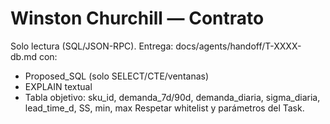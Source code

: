 # Winston Churchill — Contrato

Solo lectura (SQL/JSON-RPC). Entrega: docs/agents/handoff/T-XXXX-db.md con:

- Proposed_SQL (solo SELECT/CTE/ventanas)
- EXPLAIN textual
- Tabla objetivo: sku_id, demanda_7d/90d, demanda_diaria, sigma_diaria, lead_time_d, SS, min, max
  Respetar whitelist y parámetros del Task.
